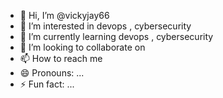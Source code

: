 - 👋 Hi, I’m @vickyjay66
- 👀 I’m interested in  devops , cybersecurity
- 🌱 I’m currently learning devops , cybersecurity 
- 💞️ I’m looking to collaborate on 
- 📫 How to reach me 
- 😄 Pronouns: ...
- ⚡ Fun fact: ...

<!---
vickyjay66/vickyjay66 is a ✨ special ✨ repository because its `README.md` (this file) appears on your GitHub profile.
You can click the Preview link to take a look at your changes.
--->
